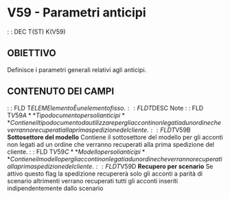 # V59 - Parametri anticipi
 :  : DEC T(ST) K(V59)
## OBIETTIVO
Definisce i parametri generali relativi agli anticipi.
## CONTENUTO DEI CAMPI
 :  : FLD T$ELEM Elemento
È un elemento fisso.
 :  : FLD T$DESC Note
 :  : FLD T$V59A **Tipo documento per soli anticipi**
Contiene il tipo documento da utilizzare per gli acconti non legati ad un ordine che verranno recuperati alla prima spedizione del cliente.
 :  : FLD T$V59B **Sottosettore del modello**
Contiene il sottosettore del modello per gli acconti non legati ad un ordine che verranno recuperati alla prima spedizione del cliente.
 :  : FLD T$V59C **Modello per soli anticipi**
Contiene il modello per gli acconti non legati ad un ordine che verranno recuperati alla prima spedizione del cliente.
 :  : FLD T$V59D **Recupero per scenario**
Se attivo questo flag la spedizione recupererà solo gli acconti a parità di scenario altrimenti  verrano recuperati tutti gli acconti inseriti indipendentemente dallo scenario
